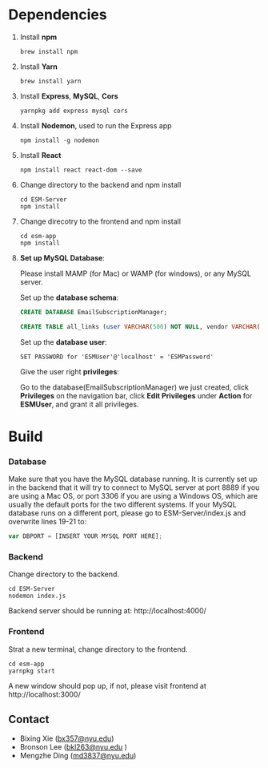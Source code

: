 # Dependencies

1. Install **npm**

   ```
   brew install npm
   ```

2. Install **Yarn**

   ```
   brew install yarn
   ```

3. Install **Express**, **MySQL**, **Cors**

   ```
   yarnpkg add express mysql cors
   ```

4. Install **Nodemon**, used to run the Express app

   ```
   npm install -g nodemon
   ```

5. Install **React**

   ```
   npm install react react-dom --save
   ```

6. Change directory to the backend and npm install

   ```
   cd ESM-Server
   npm install
   ```

7. Change direcotry to the frontend and npm install 

   ```
   cd esm-app
   npm install
   ```

8. **Set up MySQL Database**:

   Please install MAMP (for Mac) or WAMP (for windows), or any MySQL server.

   Set up the **database schema**: 

   ```sql
   CREATE DATABASE EmailSubscriptionManager;
   ```

   ```sql
   CREATE TABLE all_links (user VARCHAR(500) NOT NULL, vendor VARCHAR(10000) NOT NULL, link VARCHAR(10000) NOT NULL, last_modified timestamp NOT NULL DEFAULT CURRENT_TIMESTAMP, unsubscribed BOOLEAN not null DEFAULT 0, PRIMARY KEY(user, vendor));
   ```

   Set up the **database user**:

   ```mysql
   SET PASSWORD for 'ESMUser'@'localhost' = 'ESMPassword'
   ```

   Give the user right **privileges**:

   Go to the database(EmailSubscriptionManager) we just created, click **Privileges** on the navigation bar, click **Edit Privileges** under **Action** for **ESMUser**, and grant it all privileges.

# Build 

### Database

Make sure that you have the MySQL database running. It is currently set up in the backend that it will try to connect to MySQL server at port 8889 if you are using a Mac OS, or port 3306 if you are using a Windows OS, which are usually the default ports for the two different systems. If your MySQL database runs on a different port, please go to ESM-Server/index.js and overwrite lines 19-21 to: 
```javascript
var DBPORT = [INSERT YOUR MYSQL PORT HERE];
```

### Backend

Change directory to the backend. 

```
cd ESM-Server
nodemon index.js
```

Backend server should be running at: http://localhost:4000/

### Frontend

Strat a new terminal, change directory to the frontend.

```
cd esm-app
yarnpkg start
```

A new window should pop up, if not, please visit frontend at http://localhost:3000/

## Contact

* Bixing Xie (bx357@nyu.edu)
* Bronson Lee (bkl263@nyu.edu )
* Mengzhe Ding (md3837@nyu.edu)
